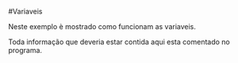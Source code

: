 #Variaveis

Neste exemplo è mostrado como funcionam as variaveis. 

Toda informação que deveria estar contida aqui esta comentado no programa.
